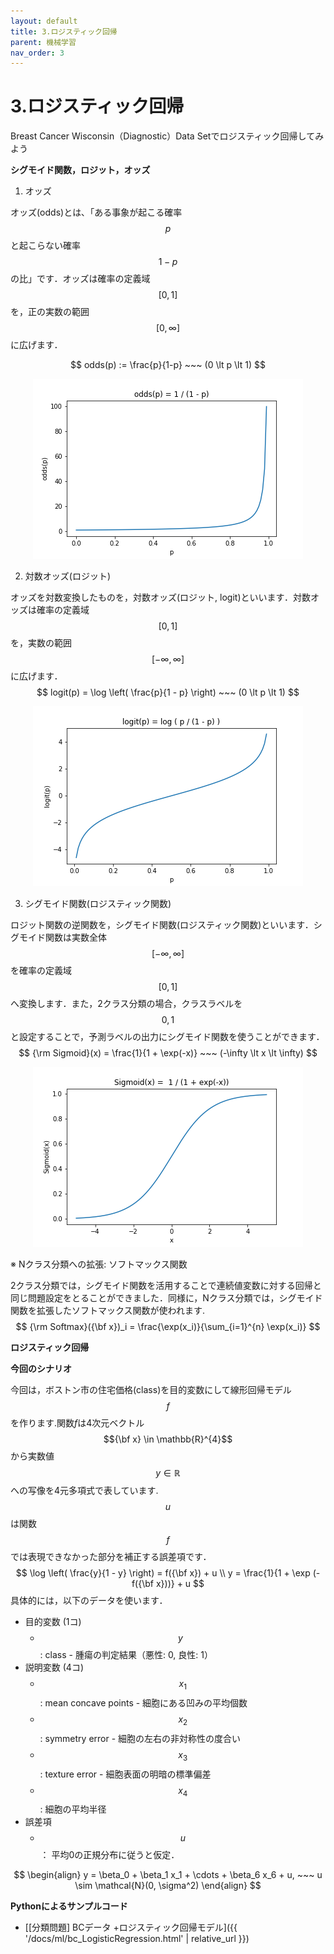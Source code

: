 ```yaml
---
layout: default
title: 3.ロジスティック回帰
parent: 機械学習
nav_order: 3
---
```


# 3.ロジスティック回帰



Breast Cancer Wisconsin（Diagnostic）Data Setでロジスティック回帰してみよう





**シグモイド関数，ロジット，オッズ**

1. オッズ

オッズ(odds)とは､「ある事象が起こる確率$$p$$と起こらない確率$$1-p$$の比」です．オッズは確率の定義域$$[0,1]$$を，正の実数の範囲$$[0, \infty]$$に広げます．

$$
odds(p) := \frac{p}{1-p} ~~~ (0 \lt p \lt 1)
$$

<p align="center"> 
<img src="./img/odds.png">
</p>

2. 対数オッズ(ロジット)

オッズを対数変換したものを，対数オッズ(ロジット, logit)といいます．対数オッズは確率の定義域$$[0,1]$$を，実数の範囲$$[-\infty, \infty]$$に広げます．
$$
logit(p) = \log \left( \frac{p}{1 - p} \right) ~~~ (0 \lt p \lt 1)
$$

<p align="center"> 
<img src="./img/logit.png">
</p>


3. シグモイド関数(ロジスティック関数)

ロジット関数の逆関数を，シグモイド関数(ロジスティック関数)といいます．シグモイド関数は実数全体$$[-\infty, \infty]$$を確率の定義域$$[0,1]$$へ変換します．また，2クラス分類の場合，クラスラベルを$$0,1$$と設定することで，予測ラベルの出力にシグモイド関数を使うことができます．
$$
{\rm Sigmoid}(x) = \frac{1}{1 + \exp(-x)} ~~~ (-\infty \lt x \lt \infty)
$$

<p align="center"> 
<img src="./img/sigmoid.png">
</p>


※ Nクラス分類への拡張: ソフトマックス関数

2クラス分類では，シグモイド関数を活用することで連続値変数に対する回帰と同じ問題設定をとることができました．同様に，Nクラス分類では，シグモイド関数を拡張したソフトマックス関数が使われます.
$$
{\rm Softmax}({\bf x})_i = \frac{\exp(x_i)}{\sum_{i=1}^{n} \exp(x_i)}
$$


**ロジスティック回帰**





**今回のシナリオ**

今回は，ボストン市の住宅価格(class)を目的変数にして線形回帰モデル$$f$$を作ります.関数$f$は4次元ベクトル$${\bf x} \in \mathbb{R}^{4}$$から実数値$$y \in \mathbb{R}$$への写像を4元多項式で表しています.$$u$$は関数$$f$$では表現できなかった部分を補正する誤差項です．
$$
\log \left( \frac{y}{1 - y} \right) = f({\bf x}) + u \\
y = \frac{1}{1 + \exp (- f({\bf x}))} + u
$$
具体的には，以下のデータを使います．

- 目的変数 (1コ)
  - $$y~ ~ $$ : class - 腫瘍の判定結果（悪性: 0, 良性: 1）
- 説明変数 (4コ)
  - $$x_1$$ : mean concave points - 細胞にある凹みの平均個数
  - $$x_2$$ : symmetry error - 細胞の左右の非対称性の度合い
  - $$x_3$$ : texture error - 細胞表面の明暗の標準偏差
  - $$x_4$$ : 細胞の平均半径
- 誤差項　
  - $$u$$ ： 平均0の正規分布に従うと仮定．

$$
\begin{align}
y = \beta_0 + \beta_1 x_1 + \cdots + \beta_6 x_6 + u, ~~~
u \sim \mathcal{N}(0, \sigma^2)
\end{align}
$$





**Pythonによるサンプルコード**

- [[分類問題] BCデータ +ロジスティック回帰モデル]({{ '/docs/ml/bc_LogisticRegression.html' | relative_url }})

